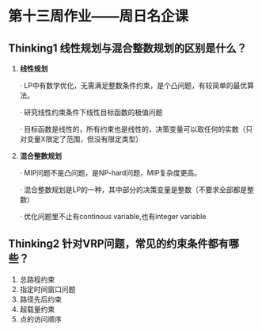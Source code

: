 # 第十三周作业——周日名企课



## Thinking1   线性规划与混合整数规划的区别是什么？

1. **线性规划**

   · LP中有数学优化，无需满足整数条件约束，是个凸问题，有较简单的最优算法。

   · 研究线性约束条件下线性目标函数的极值问题

   · 目标函数是线性的，所有约束也是线性的，决策变量可以取任何的实数（只对变量X限定了范围，但没有限定类型）

2. **混合整数规划**

   · MIP问题不是凸问题，是NP-hard问题，MIP复杂度更高。

   · 混合整数规划是LP的一种，其中部分的决策变量是整数（不要求全部都是整数）

   · 优化问题里不止有continous variable,也有integer variable



## Thinking2   针对VRP问题，常见的约束条件都有哪些？

1. 总路程约束
2. 指定时间窗口问题
3. 路径先后约束
4. 超载量约束
5. 点的访问顺序


